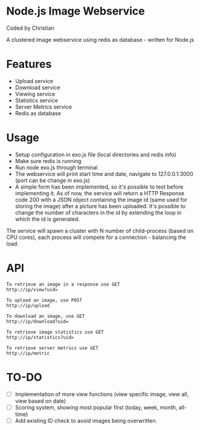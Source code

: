 Node.js Image Webservice
=================
Coded by Christian 

A clustered image webservice using redis as database - written for Node.js


Features
=================

- Upload service
- Download service
- Viewing service
- Statistics service
- Server Metrics service
- Redis as database


Usage
=================
- Setup configuration in exo.js file (local directories and redis info)
- Make sure redis is running
- Run node exo.js through terminal
- The webservice will print start time and date, navigate to 127.0.0.1:3000 (port can be change in exo.js)
- A simple form has been implemented, so it's possible to test before implementing it. As of now, the service will return a HTTP Response code 200 with a JSON object containing the image id (same used for storing the image) after a picture has been uploaded. It's possible to change the number of characters in the id by extending the loop in which the id is generated.

The service will spawn a cluster with N number of child-process (based on CPU cores), each process will compete for a connection - balancing the load.


API
=================
	To retrieve an image in a response use GET
	http://ip/view?uid=
	
	To upload an image, use POST
	http://ip/upload
	
	To download an image, use GET
	http://ip/download?uid=
	
	To retrieve image statistics use GET
	http://ip/statistics?uid=
	
	To retrieve server metrics use GET
	http://ip/metric
	


TO-DO
=================

- [ ] Implementation of more view functions (view specific image, view all, view based on date)
- [ ] Scoring system, showing most popular first (today, week, month, all-time)
- [ ] Add existing ID check to avoid images being overwritten.